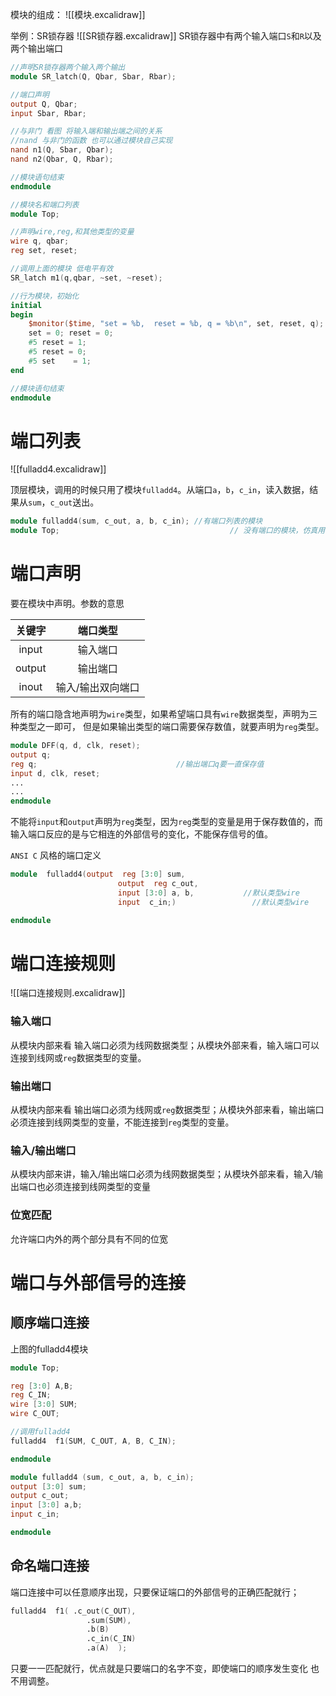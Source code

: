 模块的组成：
![[模块.excalidraw]]

举例：SR锁存器
![[SR锁存器.excalidraw]]
SR锁存器中有两个输入端口`S`和`R`以及两个输出端口
```verilog
//声明SR锁存器两个输入两个输出
module SR_latch(Q, Qbar, Sbar, Rbar);

//端口声明
output Q, Qbar;
input Sbar, Rbar;

//与非门 看图 将输入端和输出端之间的关系
//nand 与非门的函数 也可以通过模块自己实现 
nand n1(Q, Sbar, Qbar);
nand n2(Qbar, Q, Rbar);

//模块语句结束
endmodule

//模块名和端口列表
module Top;

//声明wire,reg,和其他类型的变量
wire q, qbar;
reg set, reset;

//调用上面的模块 低电平有效
SR_latch m1(q,qbar, ~set, ~reset);

//行为模块，初始化
initial
begin
	$monitor($time, "set = %b,  reset = %b, q = %b\n", set, reset, q);
	set = 0; reset = 0;
	#5 reset = 1;
	#5 reset = 0;
	#5 set    = 1;
end

//模块语句结束
endmodule
```

# 端口列表

![[fulladd4.excalidraw]]

顶层模块，调用的时候只用了模块`fulladd4`。从端口`a`，`b`，`c_in`，读入数据，结果从`sum`，`c_out`送出。
```verilog
module fulladd4(sum, c_out, a, b, c_in); //有端口列表的模块
module Top;                                      // 没有端口的模块，仿真用
```

# 端口声明
要在模块中声明。参数的意思

|  关键字   | 端口类型  |
|  :----:  | :----:  |
| input  | 输入端口 |
| output  | 输出端口 |
| inout  | 输入/输出双向端口 |

所有的端口隐含地声明为`wire`类型，如果希望端口具有`wire`数据类型，声明为三种类型之一即可， 但是如果输出类型的端口需要保存数值，就要声明为`reg`类型。

```verilog
module DFF(q, d, clk, reset);
output q;
reg q;                               //输出端口q要一直保存值
input d, clk, reset;
...
...
endmodule
```

不能将`input`和`output`声明为`reg`类型，因为`reg`类型的变量是用于保存数值的，而输入端口反应的是与它相连的外部信号的变化，不能保存信号的值。

`ANSI C` 风格的端口定义
```verilog
module  fulladd4(output  reg [3:0] sum, 
						output  reg c_out,
						input [3:0] a, b,           //默认类型wire
						input  c_in;)                 //默认类型wire

endmodule 
```

# 端口连接规则
![[端口连接规则.excalidraw]]

### 输入端口
从模块内部来看 输入端口必须为线网数据类型；从模块外部来看，输入端口可以连接到线网或`reg`数据类型的变量。
### 输出端口
从模块内部来看 输出端口必须为线网或`reg`数据类型；从模块外部来看，输出端口必须连接到线网类型的变量，不能连接到`reg`类型的变量。
### 输入/输出端口
从模块内部来讲，输入/输出端口必须为线网数据类型；从模块外部来看，输入/输出端口也必须连接到线网类型的变量
### 位宽匹配
允许端口内外的两个部分具有不同的位宽

# 端口与外部信号的连接
## 顺序端口连接
上图的fulladd4模块
```verilog
module Top;

reg [3:0] A,B;
reg C_IN;
wire [3:0] SUM;
wire C_OUT;

//调用fulladd4
fulladd4  f1(SUM, C_OUT, A, B, C_IN);

endmodule 

module fulladd4 (sum, c_out, a, b, c_in);
output [3:0] sum;
output c_out;
input [3:0] a,b;
input c_in;

endmodule 
```

## 命名端口连接
端口连接中可以任意顺序出现，只要保证端口的外部信号的正确匹配就行；
```verilog
fulladd4  f1( .c_out(C_OUT),
				 .sum(SUM),
				 .b(B)
				 .c_in(C_IN)
				 .a(A)	);
```
只要一一匹配就行，优点就是只要端口的名字不变，即使端口的顺序发生变化 也不用调整。

